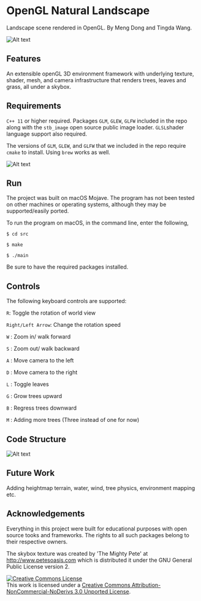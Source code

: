 # OpenGL Natural Landscape
Landscape scene rendered in OpenGL. By Meng Dong and Tingda Wang.

![Alt text](screenshots/scene1.png?raw=true "Scene")

## Features
An extensible openGL 3D environment framework with underlying texture, shader, mesh, and camera infrastructure that renders trees, leaves and grass, all under a skybox.

## Requirements
`C++ 11` or higher required. Packages `GLM`, `GLEW`, `GLFW` included in the repo along with the `stb_image` open source public image loader. `GLSL`shader language support also required. 

The versions of `GLM`, `GLEW`, and `GLFW` that we included in the repo require `cmake` to install. Using `brew` works as well. 

![Alt text](screenshots/scene2.png?raw=true "Scene 2")

## Run
The project was built on macOS Mojave. The program has not been tested on other machines or operating systems, although they may be supported/easily ported.

To run the program on macOS, in the command line, enter the following,

```$ cd src```

```$ make```

```$ ./main```

Be sure to have the required packages installed. 

## Controls

The following keyboard controls are supported:

 `R`: Toggle the rotation of world view 
 
 `Right/Left Arrow`: Change the rotation speed
 
 `W` : Zoom in/ walk forward
 
 `S` : Zoom out/ walk backward
 
 `A` : Move camera to the left
 
 `D` : Move camera to the right 
 
 `L` : Toggle leaves
 
 `G` : Grow trees upward  
 
 `B` : Regress trees downward
 
 `M` : Adding more trees (Three instead of one for now)

## Code Structure

![Alt text](screenshots/struct.png?raw=true "Code Structure")

## Future Work
Adding heightmap terrain, water, wind, tree physics, environment mapping etc.

## Acknowledgements
Everything in this project were built for educational purposes with open source tooks and frameworks. The rights to all such packages belong to their respective owners. 

The skybox texture was created by 'The Mighty Pete' at http://www.petesoasis.com which is distributed it under the GNU General Public License version 2.

<a rel="license" href="http://creativecommons.org/licenses/by-nc-nd/3.0/"><img alt="Creative Commons License" style="border-width:0" src="https://i.creativecommons.org/l/by-nc-nd/3.0/88x31.png" /></a><br />This work is licensed under a <a rel="license" href="http://creativecommons.org/licenses/by-nc-nd/3.0/">Creative Commons Attribution-NonCommercial-NoDerivs 3.0 Unported License</a>.

